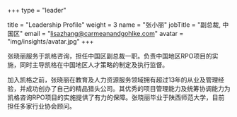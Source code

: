 +++
type = "leader"

title = "Leadership Profile"
weight = 3
name = "张小丽"
jobTitle = "副总裁, 中国区"
email = "lisazhang@carmeanandgohlke.com"
avatar = "img/insights/avatar.jpg"
+++

张晓丽服务于凯格咨询，担任中国区副总裁一职。负责中国地区RPO项目的实施，同时主导凯格在中国地区人才策略的制定及执行监督。

加入凯格之前，张晓丽在教育及人力资源服务领域拥有超过13年的从业及管理经验，并成功创办了自己的精品猎头公司。其优秀的项目管理能力及统筹协调能力为凯格咨询RPO项目的实施提供了有力的保障。张晓丽毕业于陕西师范大学，目前担任多家行业协会顾问。  

